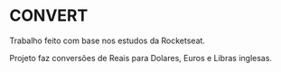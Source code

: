 # CONVERT

Trabalho feito com base nos estudos da Rocketseat.

Projeto faz conversões de Reais para Dolares, Euros e Libras inglesas.
